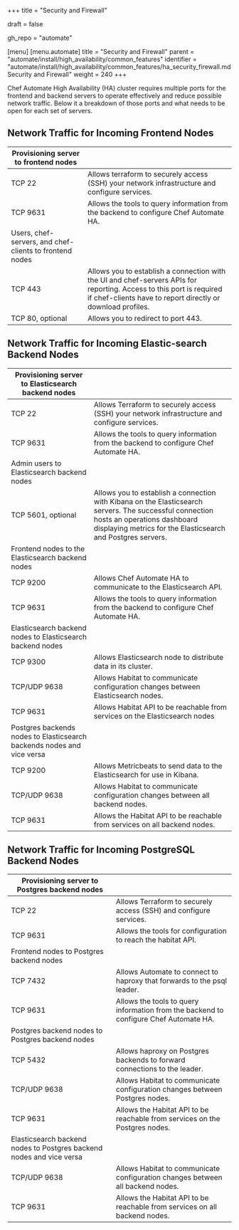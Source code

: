 +++
title = "Security and Firewall"

draft = false

gh_repo = "automate"

[menu]
  [menu.automate]
    title = "Security and Firewall"
    parent = "automate/install/high_availability/common_features"
    identifier = "automate/install/high_availability/common_features/ha_security_firewall.md Security and Firewall"
    weight = 240
+++

Chef Automate High Availability (HA) cluster requires multiple ports for the frontend and backend servers to operate effectively and reduce possible network traffic. Below it a breakdown of those ports and what needs to be open for each set of servers.

## Network Traffic for Incoming Frontend Nodes

| Provisioning server to frontend nodes | |
| --- | --- |
| TCP 22 | Allows terraform to securely access (SSH) your network infrastructure and configure services. |
| TCP 9631 | Allows the tools to query information from the backend to configure Chef Automate HA. |
| Users, chef-servers, and chef- clients to frontend nodes | |
| TCP 443 | Allows you to establish a connection with the UI and chef-servers APIs for reporting. Access to this port is required if chef-clients have to report directly or download profiles. |
| TCP 80, optional | Allows you to redirect to port 443. |

## Network Traffic for Incoming Elastic-search Backend Nodes

| Provisioning server to Elasticsearch backend nodes | |
| --- | --- |
| TCP 22 | Allows Terraform to securely access (SSH) your network infrastructure and configure services. |
| TCP 9631 | Allows the tools to query information from the backend to configure Chef Automate HA. |
| Admin users to Elasticsearch backend nodes | |
| TCP 5601, optional | Allows you to establish a connection with Kibana on the Elasticsearch servers. The successful connection hosts an operations dashboard displaying metrics for the Elasticsearch and Postgres servers. |
| Frontend nodes to the Elasticsearch backend nodes | |
| TCP 9200 | Allows Chef Automate HA to communicate to the Elasticsearch API. |
| TCP 9631 | Allows the tools to query information from the backend to configure Chef Automate HA. |
| Elasticsearch backend nodes to Elasticsearch backend nodes | |
| TCP 9300 | Allows Elasticsearch node to distribute data in its cluster. |
| TCP/UDP 9638 | Allows Habitat to communicate configuration changes between Elasticsearch nodes. |
| TCP 9631 | Allows Habitat API to be reachable from services on the Elasticsearch nodes |
| Postgres backends nodes to Elasticsearch backends nodes and vice versa | |
| TCP 9200 | Allows Metricbeats to send data to the Elasticsearch for use in Kibana. |
| TCP/UDP 9638 | Allows Habitat to communicate configuration changes between all backend nodes. |
| TCP 9631 | Allows the Habitat API to be reachable from services on all backend nodes. |

## Network Traffic for Incoming PostgreSQL Backend Nodes

| Provisioning server to Postgres backend nodes | |
| --- | --- |
| TCP 22 | Allows Terraform to securely access (SSH) and configure services. |
| TCP 9631 | Allows the tools for configuration to reach the habitat API.  |
| Frontend nodes to Postgres backend nodes | |
| TCP 7432 | Allows Automate to connect to haproxy that forwards to the psql leader. |
| TCP 9631 | Allows the tools to query information from the backend to configure Chef Automate HA. |
| Postgres backend nodes to Postgres backend nodes | |
| TCP 5432 | Allows haproxy on Postgres backends to forward connections to the leader. |
| TCP/UDP 9638 | Allows Habitat to communicate configuration changes between Postgres nodes. |
| TCP 9631 | Allows the Habitat API to be reachable from services on the Postgres nodes. |
| Elasticsearch backend nodes to Postgres backend nodes and vice versa | |
| TCP/UDP 9638 | Allows Habitat to communicate configuration changes between all backend nodes. |
| TCP 9631 | Allows the Habitat API to be reachable from services on all backend nodes. |
